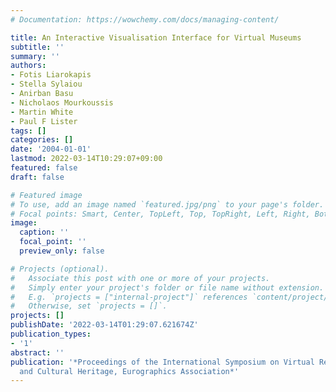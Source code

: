 ```yaml
---
# Documentation: https://wowchemy.com/docs/managing-content/

title: An Interactive Visualisation Interface for Virtual Museums
subtitle: ''
summary: ''
authors:
- Fotis Liarokapis
- Stella Sylaiou
- Anirban Basu
- Nicholaos Mourkoussis
- Martin White
- Paul F Lister
tags: []
categories: []
date: '2004-01-01'
lastmod: 2022-03-14T10:29:07+09:00
featured: false
draft: false

# Featured image
# To use, add an image named `featured.jpg/png` to your page's folder.
# Focal points: Smart, Center, TopLeft, Top, TopRight, Left, Right, BottomLeft, Bottom, BottomRight.
image:
  caption: ''
  focal_point: ''
  preview_only: false

# Projects (optional).
#   Associate this post with one or more of your projects.
#   Simply enter your project's folder or file name without extension.
#   E.g. `projects = ["internal-project"]` references `content/project/deep-learning/index.md`.
#   Otherwise, set `projects = []`.
projects: []
publishDate: '2022-03-14T01:29:07.621674Z'
publication_types:
- '1'
abstract: ''
publication: '*Proceedings of the International Symposium on Virtual Reality, Archaeology
  and Cultural Heritage, Eurographics Association*'
---
```

